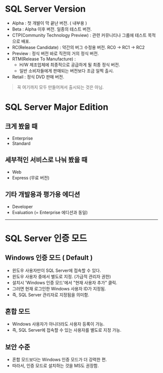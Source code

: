 # SQL Server Version

* Alpha : 첫 개발이 막 끝난 버전. ( 내부용 )
* Beta : Alpha 이후 버전. 일종의 테스트 버전.
* CTP(Community Technology Preview) : 관련 커뮤니티나 그룹에 테스트 목적으로 배포.
* RC(Release Candidate) : 약간의 버그 수정용 버전. RC0 -> RC1 -> RC2
* Preview : 정식 버전 바로 직전의 거의 정식 버전.
* RTM(Release To Manufacture) :
    - H/W 제조업체에 최종적으로 공급하게 될 최종 정식 버전.
    - 일반 소비자들에게 판매되는 버전보다 조금 일찍 출시.
* Retail : 정식 DVD 판매 버전.

> 꼭 여기까지 모두 만들어져서 출시되는 것은 아님.

# SQL Server Major Edition
## 크게 봤을 때
* Enterprise
* Standard

## 세부적인 서비스로 나눠 봤을 때
* Web
* Express (무료 버전)

## 기타 개발용과 평가용 에디션
* Developer
* Evaluation (= Enterprise 에디션과 동일)

---

# SQL Server 인증 모드

## Windows 인증 모드 ( Default )
- 윈도우 사용자만이 SQL Server에 접속할 수 있다.
- 윈도우 사용자 중에서 별도로 지정. (가급적 관리자 권한)
- 설치시 'Windows 인증 모드'에서 "현재 사용자 추가" 클릭.
- 그러면 현재 로그인한 Windows 사용자 ID가 지정됨.
- 즉, SQL Server 관리자로 지정됨을 의미함.


## 혼합 모드
- Windows 사용자가 아니더라도 사용자 등록이 가능.
- 즉, SQL Server에 접속할 수 있는 사용자를 별도로 지정 가능.

## 보안 수준
- 혼합 모드보다는 Windows 인증 모드가 더 강력한 편.
- 따라서, 인증 모드로 설치하는 것을 MS도 권장함.